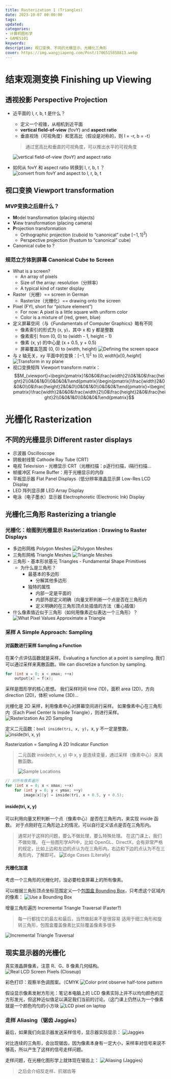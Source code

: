 ```yaml
---
title: Rasterization 1 (Triangles)
date: 2023-10-07 00:00:00
tags:
updated:
categories:
- 计算机图形学
- GAMES101
keywords:
description: 视口变换、不同的光栅显示、光栅化三角形
cover: https://img.wangjiapeng.com/Post/1706515858813.webp
---
```


# 结束观测变换 Finishing up Viewing
## 透视投影 Perspective Projection
- 近平面的 l, r, b, t 是什么？
    - 定义一个视锥，从相机到近平面
    - **vertical field-of-view** (fovY) and **aspect ratio**
    - 垂直视场（可视角度）和宽高比（假设是对称的，则 l = -r, b = -t）
    > 通过宽高比和垂直的可视角度，可以推出水平的可视角度

    ![vertical field-of-view (fovY) and aspect ratio](https://s2.loli.net/2023/10/07/oJD9xhYWB3CGMuv.png)
- 如何从 fovY 和 aspect ratio 转换到 l, r, b, t ？
![convert from fovY and aspect to l, r, b, t](https://s2.loli.net/2023/10/07/cwoMYBDaUWRrgk8.png)

## 视口变换 Viewport transformation
### MVP变换之后是什么？
- **M**odel transformation (placing objects)
- **V**iew transformation (placing camera)
- **P**rojection transformation
    - Orthographic projection (cuboid to “canonical” cube $[-1, 1]^3$)
    - Perspective projection (frustum to “canonical” cube)
- Canonical cube to ?

### 规范立方体到屏幕 Canonical Cube to Screen
- What is a screen?
    - An array of pixels
    - Size of the array: resolution（分辨率）
    - A typical kind of raster display
- Raster（光栅）== screen in German
    - Rasterize（光栅化）== drawing onto the screen
- Pixel (FYI, short for “picture element”)
    - For now: A pixel is a little square with uniform color 
    - Color is a mixture of (red, green, blue)
- 定义屏幕空间（与《Fundamentals of Computer Graphics》略有不同
    - 像素索引的形式为 (x, y)，其中 x 和 y 都是整数
    - 像素索引 from (0, 0) to (width - 1, height - 1)
    - 像素 (x, y) 的中心是 (x + 0.5, y + 0.5)
    - 屏幕覆盖范围 (0, 0) to (width, height)
    ![Defining the screen space](https://s2.loli.net/2023/10/07/4a6eTWKyxcU8Xik.png)
- 与 z 轴无关，xy 平面中的变换：$[-1, 1]^2$ to $[0, width] x [0, height]$
![Transform in xy plane](https://s2.loli.net/2023/10/07/aYg3TIqtyAzRKFN.png)
- 视口变换矩阵 Viewport transform matrix：
$$M_{viewport}=\begin{pmatrix}1&0&0&\frac{width}2\\0&1&0&\frac{height}2\\0&0&1&0\\0&0&0&1\end{pmatrix}\begin{pmatrix}\frac{width}2&0&0&0\\0&\frac{height}2&0&0\\0&0&1&0\\0&0&0&1\end{pmatrix}=\begin{pmatrix}\frac{width}2&0&0&\frac{width}2\\0&\frac{height}2&0&\frac{height}2\\0&0&1&0\\0&0&0&1\end{pmatrix}$$


# 光栅化 Rasterization
## 不同的光栅显示 Different raster displays
- 示波器 Oscilloscope
- 阴极射线管 Cathode Ray Tube (CRT)
- 电视 Television - 光栅显示 CRT（光栅扫描：p逐行扫描，i隔行扫描...
- 帧缓冲区 Frame Buffer：用于光栅显示的内存
- 平板显示器 Flat Panel Displays（低分辨率液晶显示屏 Low-Res LCD Display
- LED 阵列显示屏 LED Array Display
- 电泳（电子墨水）显示器 Electrophoretic (Electronic Ink) Display

## 光栅化三角形 Rasterizing a triangle
### 光栅化：绘图到光栅显示 Rasterization : Drawing to Raster Displays
- 多边形网格 Polygon Meshes
![Polygon Meshes](https://s2.loli.net/2023/10/07/iTcdZb9qjDGmyK5.png)
- 三角形网格 Triangle Meshes
![Triangle Meshes](https://s2.loli.net/2023/10/07/MVOH6qEmNCvZYPu.png)
- 三角形 - 基本形状基元 Triangles - Fundamental Shape Primitives
    - 为什么是三角形？
        - 最基本的多边形
            - 分解其他多边形
        - 独特的属性
            - 内部一定是平面的
            - 内部外部定义明确（向量叉积判断一个点是否在三角形内
            - 定义明确的在三角形顶点处插值的方法（重心插值）
- 什么像素值近似于三角形（如何用像素近似表达一个三角形）？
![What Pixel Values Approximate a Triangle](https://s2.loli.net/2023/10/07/3T6QY7g1oFIHbVW.png)

### 采样 A Simple Approach: Sampling

#### 对函数进行采样 Sampling a Function

在某个点评估函数就是采样。Evaluating a function at a point is sampling. 
我们可以通过采样来离散函数。We can discretize a function by sampling.
```C++
for (int x = 0; x < xmax; ++x)
    output[x] = f(x);
```
采样是图形学的核心思想。
我们采样时间 time (1D)，面积 area (2D)，方向 direction (2D)，体积 volume (3D)...

光栅化是 2D 采样，利用像素中心对屏幕空间进行采样。
如果像素中心在三角形内（Each Pixel Center Is Inside Triangle），则进行采样。
![Rasterization As 2D Sampling](https://s2.loli.net/2023/10/07/ZFb6Ky23lf4p1PV.png)

定义二元函数：`bool inside(tri, x, y)`，x, y 不一定是整数。
![inside(tri, x, y)](https://s2.loli.net/2023/10/07/CyRF3E5j9qt82UX.png)

Rasterization = Sampling A 2D Indicator Function
> 二元函数 inside(tri, x, y) 中 x, y 是连续变量，通过采样（像素中心）来离散函数。
> 
> ![Sample Locations](https://s2.loli.net/2023/10/07/WXrxuL87SDCTF23.png)
```C++
// 对所有像素遍历
for (int x = 0; x < xmax; ++x)
    for (int y = 0; y < ymax; ++y)
        image[x][y] = inside(tri, x + 0.5, y + 0.5);
```

#### inside(tri, x, y)
可以利用向量叉积判断一个点（像素中心）是否在三角形内，来实现 inside 函数。
对于点刚好在三角形边上的情况，可以自行定义该点是否在三角形内。
> 通常对于这样的问题，要么不做处理，要么特殊处理。
> 在这门课上，我们不做处理。
> 在一些图形学API中，比如 OpenGL、DirectX，会有非常严格的规定，比如上边和左边的点认为在三角形内，右边和下边的点认为不在三角形内，了解即可。
![Edge Cases (Literally)](https://s2.loli.net/2023/10/07/r7A1cjVTBbOMLQg.png)


#### 光栅化加速

考虑一个三角形的光栅化时，没必要检查屏幕上的所有像素。

可以根据三角形顶点坐标范围定义一个[包围盒 Bounding Box](https://zh.wikipedia.org/zh-cn/%E5%8C%85%E5%9B%B4%E4%BD%93)，只考虑这个区域内的像素：
![Use a Bounding Box](https://s2.loli.net/2023/10/07/y21db43Kwq6NvnU.png)

增量三角形遍历 Incremental Triangle Traversal (Faster?)
> 每一行都找它的最左和最后，当然做起来不是很容易
> 适用于细三角形和旋转三角形，包围盒覆盖像素比实际覆盖像素多很多

![Incremental Triangle Traversal](https://s2.loli.net/2023/10/07/8MsIHz3xKA4Lp59.png)

## 现实显示器的光栅化
真实液晶屏像素，注意 R、G、B 像素几何结构。
![Real LCD Screen Pixels (Closeup)](https://s2.loli.net/2023/10/07/wkVNIFrEXGySRB5.png)

彩色打印：观察半色调图案。（CMYK
![Color print observe half-tone pattern](https://s2.loli.net/2023/10/07/TpYHnqoSk9RWvgX.png)

假设显示像素发射方形光：笔记本电脑上的 LCD 像素实际上并不以均匀颜色的正方形发光，但这种近似值足以满足我们当前的讨论。（这门课上仍然认为一个像素就是一个颜色均匀的小方块
![LCD pixel on laptop](https://s2.loli.net/2023/10/07/LpvJlXtiUY1s6Or.png)

### 走样 Aliasing（锯齿 Jaggies）
最后，如果我们向显示器发送采样信号，显示器实际显示：
![Jaggies](https://s2.loli.net/2023/10/07/ncQ7uRVjvpkgymb.png)

对比连续的三角形，会出现锯齿，因为像素本身有一定大小，采样率对信号来说不够高，所以产生了这样的信号走样问题。

走样问题，在光栅化图形学上就体现在锯齿上：
![Aliasing (Jaggies)](https://s2.loli.net/2023/10/07/7YMoiIdR24yHX1h.png)
> 之后会介绍反走样、抗锯齿等